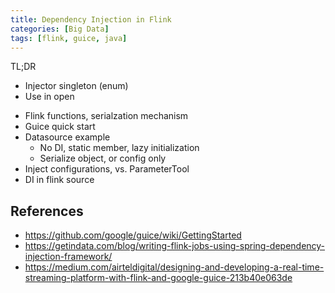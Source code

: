 ```yaml
---
title: Dependency Injection in Flink
categories: [Big Data]
tags: [flink, guice, java]
---
```


TL;DR

* Injector singleton (enum)
* Use in open

<!-- more -->

* Flink functions, serialzation mechanism
* Guice quick start
* Datasource example
    * No DI, static member, lazy initialization
    * Serialize object, or config only
* Inject configurations, vs. ParameterTool
* DI in flink source


## References
* https://github.com/google/guice/wiki/GettingStarted
* https://getindata.com/blog/writing-flink-jobs-using-spring-dependency-injection-framework/
* https://medium.com/airteldigital/designing-and-developing-a-real-time-streaming-platform-with-flink-and-google-guice-213b40e063de

